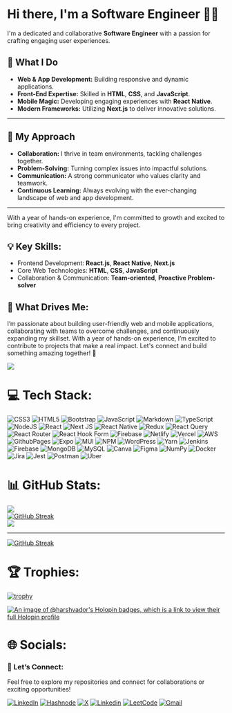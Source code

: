 # Hi there, I'm a Software Engineer 👨‍💻

I'm a dedicated and collaborative **Software Engineer** with a passion for crafting engaging user experiences.

## 🚀 What I Do

- **Web & App Development:** Building responsive and dynamic applications.
- **Front-End Expertise:** Skilled in **HTML**, **CSS**, and **JavaScript**.
- **Mobile Magic:** Developing engaging experiences with **React Native**.
- **Modern Frameworks:** Utilizing **Next.js** to deliver innovative solutions.

---

## 🤝 My Approach

- **Collaboration:** I thrive in team environments, tackling challenges together.
- **Problem-Solving:** Turning complex issues into impactful solutions.
- **Communication:** A strong communicator who values clarity and teamwork.
- **Continuous Learning:** Always evolving with the ever-changing landscape of web and app development.

---

With a year of hands-on experience, I'm committed to growth and excited to bring creativity and efficiency to every project.

## 💡 Key Skills:

- Frontend Development: **React.js**, **React Native**, **Next.js**
- Core Web Technologies: **HTML**, **CSS**, **JavaScript**
- Collaboration & Communication: **Team-oriented**, **Proactive Problem-solver**

## 🚀 What Drives Me: <br />

  I’m passionate about building user-friendly web and mobile applications, collaborating with teams to overcome challenges, and continuously expanding my skillset. With a year of hands-on experience, I’m excited to contribute to projects that make a real impact. Let's connect and build something amazing together! 🌟

![](https://komarev.com/ghpvc/?username=harsh-vador)

# 💻 Tech Stack:
![CSS3](https://img.shields.io/badge/css3-%231572B6.svg?style=for-the-badge&logo=css3&logoColor=white) 
![HTML5](https://img.shields.io/badge/html5-%23E34F26.svg?style=for-the-badge&logo=html5&logoColor=white)
![Bootstrap](https://img.shields.io/badge/bootstrap-%238511FA.svg?style=for-the-badge&logo=bootstrap&logoColor=white) 
![JavaScript](https://img.shields.io/badge/javascript-%23323330.svg?style=for-the-badge&logo=javascript&logoColor=%23F7DF1E) 
![Markdown](https://img.shields.io/badge/markdown-%23000000.svg?style=for-the-badge&logo=markdown&logoColor=white) 
![TypeScript](https://img.shields.io/badge/typescript-%23007ACC.svg?style=for-the-badge&logo=typescript&logoColor=white)
![NodeJS](https://img.shields.io/badge/node.js-6DA55F?style=for-the-badge&logo=node.js&logoColor=white) 
![React](https://img.shields.io/badge/react-%2320232a.svg?style=for-the-badge&logo=react&logoColor=%2361DAFB) 
![Next JS](https://img.shields.io/badge/Next-black?style=for-the-badge&logo=next.js&logoColor=white) 
![React Native](https://img.shields.io/badge/react_native-%2320232a.svg?style=for-the-badge&logo=react&logoColor=%2361DAFB)
![Redux](https://img.shields.io/badge/redux-%23593d88.svg?style=for-the-badge&logo=redux&logoColor=white) 
![React Query](https://img.shields.io/badge/-React%20Query-FF4154?style=for-the-badge&logo=react%20query&logoColor=white) 
![React Router](https://img.shields.io/badge/React_Router-CA4245?style=for-the-badge&logo=react-router&logoColor=white) 
![React Hook Form](https://img.shields.io/badge/React%20Hook%20Form-%23EC5990.svg?style=for-the-badge&logo=reacthookform&logoColor=white) 
![Firebase](https://img.shields.io/badge/firebase-%23039BE5.svg?style=for-the-badge&logo=firebase) 
![Netlify](https://img.shields.io/badge/netlify-%23000000.svg?style=for-the-badge&logo=netlify&logoColor=#00C7B7) 
![Vercel](https://img.shields.io/badge/vercel-%23000000.svg?style=for-the-badge&logo=vercel&logoColor=white) 
![AWS](https://img.shields.io/badge/AWS-%23FF9900.svg?style=for-the-badge&logo=amazon-aws&logoColor=white) 
![GithubPages](https://img.shields.io/badge/github%20pages-121013?style=for-the-badge&logo=github&logoColor=white) 
![Expo](https://img.shields.io/badge/expo-1C1E24?style=for-the-badge&logo=expo&logoColor=#D04A37) 
![MUI](https://img.shields.io/badge/MUI-%230081CB.svg?style=for-the-badge&logo=mui&logoColor=white) 
![NPM](https://img.shields.io/badge/NPM-%23CB3837.svg?style=for-the-badge&logo=npm&logoColor=white) 
![WordPress](https://img.shields.io/badge/WordPress-%23117AC9.svg?style=for-the-badge&logo=WordPress&logoColor=white) 
![Yarn](https://img.shields.io/badge/yarn-%232C8EBB.svg?style=for-the-badge&logo=yarn&logoColor=white) 
![Jenkins](https://img.shields.io/badge/jenkins-%232C5263.svg?style=for-the-badge&logo=jenkins&logoColor=white) 
![Firebase](https://img.shields.io/badge/Firebase-039BE5?style=for-the-badge&logo=Firebase&logoColor=white) 
![MongoDB](https://img.shields.io/badge/MongoDB-%234ea94b.svg?style=for-the-badge&logo=mongodb&logoColor=white) 
![MySQL](https://img.shields.io/badge/mysql-%2300000f.svg?style=for-the-badge&logo=mysql&logoColor=white) 
![Canva](https://img.shields.io/badge/Canva-%2300C4CC.svg?style=for-the-badge&logo=Canva&logoColor=white) 
![Figma](https://img.shields.io/badge/figma-%23F24E1E.svg?style=for-the-badge&logo=figma&logoColor=white) 
![NumPy](https://img.shields.io/badge/numpy-%23013243.svg?style=for-the-badge&logo=numpy&logoColor=white) 
![Docker](https://img.shields.io/badge/docker-%230db7ed.svg?style=for-the-badge&logo=docker&logoColor=white) 
![Jira](https://img.shields.io/badge/jira-%230A0FFF.svg?style=for-the-badge&logo=jira&logoColor=white) 
![Jest](https://img.shields.io/badge/-jest-%23C21325?style=for-the-badge&logo=jest&logoColor=white) 
![Postman](https://img.shields.io/badge/Postman-FF6C37?style=for-the-badge&logo=postman&logoColor=white) 
![Uber](https://img.shields.io/badge/Uber-%23000000.svg?style=for-the-badge&logo=Uber&logoColor=white)


# 📊 GitHub Stats:
![](https://github-readme-stats.vercel.app/api?username=harsh-vador&theme=gruvbox&hide_border=false&include_all_commits=true&count_private=true)<br/>
[![GitHub Streak](https://github-readme-streak-stats.herokuapp.com?user=harsh-vador&theme=dark&hide_border=true)](https://git.io/streak-stats)<br/>
![](https://github-readme-stats.vercel.app/api/top-langs/?username=harsh-vador&theme=gruvbox&hide_border=false&include_all_commits=true&count_private=true&layout=compact)

---
[![GitHub Streak](https://streak-stats.demolab.com?user=harsh-vador&theme=dark)](https://git.io/streak-stats)

# 🏆 Trophies:
[![trophy](https://github-profile-trophy.vercel.app/?username=harsh-vador&theme=onedark)](https://github.com/ryo-ma/github-profile-trophy)

[![An image of @harshvador's Holopin badges, which is a link to view their full Holopin profile](https://holopin.me/harshvador)](https://holopin.io/@harshvador)


# 🌐 Socials:
### 💼 Let’s Connect:
Feel free to explore my repositories and connect for collaborations or exciting opportunities!

[![LinkedIn](https://img.shields.io/badge/LinkedIn-0077B5?style=for-the-badge&logo=linkedin&logoColor=white)](https://linkedin.com/in/harsh-vador) 
[![Hashnode](https://img.shields.io/badge/Hashnode-2962FF?style=for-the-badge&logo=hashnode&logoColor=white)](https://hashnode.com/@harshvador)
[![X](https://img.shields.io/badge/X-000000?style=for-the-badge&logo=x&logoColor=white)](https://x.com/@harshvador17)
[![Linkedin](https://img.shields.io/badge/LinkedIn-0077B5?style=for-the-badge&logo=linkedin&logoColor=white)](https://www.linkedin.com/in/harsh-vador/)
[![LeetCode](https://img.shields.io/badge/-LeetCode-FFA116?style=for-the-badge&logo=LeetCode&logoColor=black)](https://leetcode.com/u/harshvador/)
[![Gmail](https://img.shields.io/badge/Gmail-D14836?style=for-the-badge&logo=gmail&logoColor=white)](https://mail.google.com/mail/?view=cm&to=hvharsh201@gmail.com)

